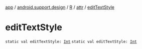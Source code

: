 [app](../../../index.md) / [android.support.design](../../index.md) / [R](../index.md) / [attr](index.md) / [editTextStyle](./edit-text-style.md)

# editTextStyle

`static val editTextStyle: `[`Int`](https://kotlinlang.org/api/latest/jvm/stdlib/kotlin/-int/index.html)
`static val editTextStyle: `[`Int`](https://kotlinlang.org/api/latest/jvm/stdlib/kotlin/-int/index.html)